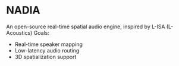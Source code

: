 # NADIA

An open-source real-time spatial audio engine, inspired by L-ISA (L-Acoustics)
Goals:
- Real-time speaker mapping
- Low-latency audio routing
- 3D spatialization support
